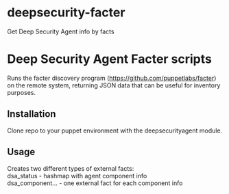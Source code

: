 # deepsecurity-facter
Get Deep Security Agent info by facts

Deep Security Agent Facter scripts
====

Runs the facter discovery program (https://github.com/puppetlabs/facter) on the remote system, returning JSON data that can be useful for inventory purposes.

## Installation
Clone repo to your puppet environment with the deepsecurityagent module.
   
## Usage
Creates two different types of external facts:<br/>
dsa_status - hashmap with agent component info<br/>
dsa_component... - one external fact for each component info
